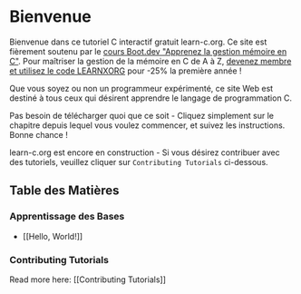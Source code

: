 # Bienvenue

Bienvenue dans ce tutoriel C interactif gratuit learn-c.org. Ce site est fièrement soutenu par le [cours Boot.dev "Apprenez la gestion mémoire en C"](https://www.boot.dev/courses/learn-memory-management-c?promo=LEARNXORG). Pour maîtriser la gestion de la mémoire en C de A à Z, [devenez membre et utilisez le code LEARNXORG](https://www.boot.dev/pricing?promo=LEARNXORG) pour -25% la première année !

Que vous soyez ou non un programmeur expérimenté, ce site Web est destiné à tous ceux qui désirent apprendre le langage de programmation&nbsp;C.

Pas besoin de télécharger quoi que ce soit - Cliquez simplement sur le chapitre depuis lequel vous voulez commencer, et suivez les instructions. Bonne chance&nbsp;!

learn-c.org est encore en construction - Si vous désirez contribuer avec des tutoriels, veuillez cliquer sur `Contributing Tutorials` ci-dessous.

Table des Matières
------------------

### Apprentissage des Bases

- [[Hello, World!]]

### Contributing Tutorials

Read more here: [[Contributing Tutorials]]

